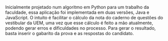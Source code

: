 Inicialmente projetado num algoritmo em Python para um trabalho da faculdade, essa aplicação foi implementada em duas versões, Java e JavaScript.
O intuito é facilitar o cálculo da nota do caderno de questões do vestibular da UEM, uma vez que esse cálculo é feito a mão atualmente, podendo gerar erros e dificuldades no processo.
Para gerar o resultado, basta inserir o gabarito da prova e as respostas do candidato.
